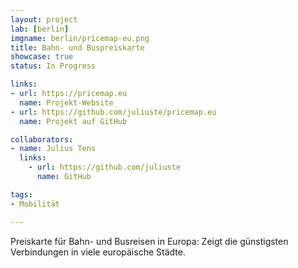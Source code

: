 ```yaml
---
layout: project
lab: [berlin]
imgname: berlin/pricemap-eu.png
title: Bahn- und Buspreiskarte
showcase: true
status: In Progress

links:
- url: https://pricemap.eu
  name: Projekt-Website
- url: https://github.com/juliuste/pricemap.eu
  name: Projekt auf GitHub

collaborators:
- name: Julius Tens
  links:
    - url: https://github.com/juliuste
      name: GitHub

tags:
- Mobilität

---
```


Preiskarte für Bahn- und Busreisen in Europa: Zeigt die günstigsten Verbindungen in viele europäische Städte.
